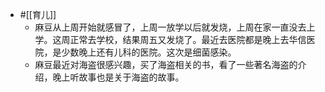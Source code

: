 - #[[育儿]]
    - 麻豆从上周开始就感冒了，上周一放学以后就发烧，上周在家一直没去上学。这周正常去学校，结果周五又发烧了。最近去医院都是晚上去华信医院，是少数晚上还有儿科的医院。这次是细菌感染。
    - 麻豆最近对海盗很感兴趣，买了海盗相关的书，看了一些著名海盗的介绍，晚上听故事也是关于海盗的故事。
